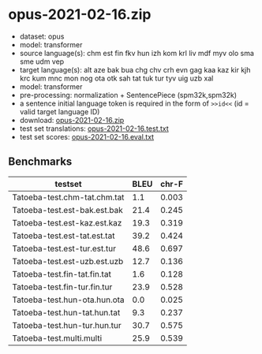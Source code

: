 # opus-2021-02-16.zip

* dataset: opus
* model: transformer
* source language(s): chm est fin fkv hun izh kom krl liv mdf myv olo sma sme udm vep
* target language(s): alt aze bak bua chg chv crh evn gag kaa kaz kir kjh krc kum mnc mon nog ota otk sah tat tuk tur tyv uig uzb xal
* model: transformer
* pre-processing: normalization + SentencePiece (spm32k,spm32k)
* a sentence initial language token is required in the form of `>>id<<` (id = valid target language ID)
* download: [opus-2021-02-16.zip](https://object.pouta.csc.fi/Tatoeba-MT-models/fiu-tut/opus-2021-02-16.zip)
* test set translations: [opus-2021-02-16.test.txt](https://object.pouta.csc.fi/Tatoeba-MT-models/fiu-tut/opus-2021-02-16.test.txt)
* test set scores: [opus-2021-02-16.eval.txt](https://object.pouta.csc.fi/Tatoeba-MT-models/fiu-tut/opus-2021-02-16.eval.txt)

## Benchmarks

| testset               | BLEU  | chr-F |
|-----------------------|-------|-------|
| Tatoeba-test.chm-tat.chm.tat 	| 1.1 	| 0.003 |
| Tatoeba-test.est-bak.est.bak 	| 21.4 	| 0.245 |
| Tatoeba-test.est-kaz.est.kaz 	| 19.3 	| 0.319 |
| Tatoeba-test.est-tat.est.tat 	| 39.2 	| 0.424 |
| Tatoeba-test.est-tur.est.tur 	| 48.6 	| 0.697 |
| Tatoeba-test.est-uzb.est.uzb 	| 12.7 	| 0.136 |
| Tatoeba-test.fin-tat.fin.tat 	| 1.6 	| 0.128 |
| Tatoeba-test.fin-tur.fin.tur 	| 23.9 	| 0.528 |
| Tatoeba-test.hun-ota.hun.ota 	| 0.0 	| 0.025 |
| Tatoeba-test.hun-tat.hun.tat 	| 9.3 	| 0.237 |
| Tatoeba-test.hun-tur.hun.tur 	| 30.7 	| 0.575 |
| Tatoeba-test.multi.multi 	| 25.9 	| 0.539 |

